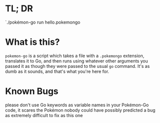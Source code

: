 # TL; DR
`./pokémon-go run hello.pokemongo

# What is this?
`pokemon-go` is a script which takes a file with a `.pokemongo` extension, translates it to Go, and then runs using whatever other arguments you passed it as though they were passed to the usual `go` command.
It's as dumb as it sounds, and that's what you're here for.

# Known Bugs
please don't use Go keywords as variable names in your Pokémon-Go code, it scares the Pokémon
nobody could have possibly predicted a bug as extremely difficult to fix as this one
